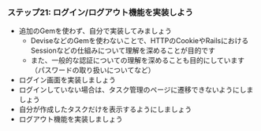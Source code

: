 ### ステップ21: ログイン/ログアウト機能を実装しよう

- 追加のGemを使わず、自分で実装してみましょう
  - DeviseなどのGemを使わないことで、HTTPのCookieやRailsにおけるSessionなどの仕組みについて理解を深めることが目的です
  - また、一般的な認証についての理解を深めることも目的にしています（パスワードの取り扱いについてなど）
- ログイン画面を実装しましょう
- ログインしていない場合は、タスク管理のページに遷移できないようにしましょう
- 自分が作成したタスクだけを表示するようにしましょう
- ログアウト機能を実装しましょう

